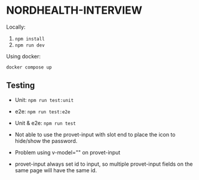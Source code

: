 # NORDHEALTH-INTERVIEW

Locally:

1. `npm install`
2. `npm run dev`

Using docker:

`docker compose up`

## Testing
- Unit: `npm run test:unit`
- e2e: `npm run test:e2e`
- Unit & e2e: `npm run test`


- Not able to use the provet-input with slot end to place the icon to hide/show the password.
- Problem using v-model="" on provet-input
- provet-input always set id to input, so multiple provet-input fields on the same page will have the same id.